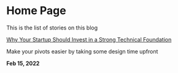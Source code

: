 # Home Page
This is the list of stories on this blog

[Why Your Startup Should Invest in a Strong Technical Foundation](./Why%20Your%20Startup%20should%20Invest%20in%20a%20Strong%20Technical%20Foundation.md)

Make your pivots easier by taking some design time upfront

**Feb 15, 2022**
